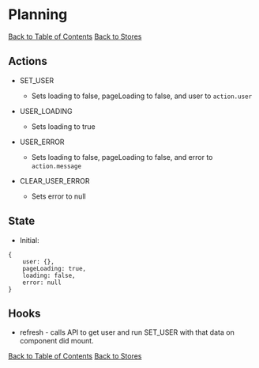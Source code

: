 # Planning

[Back to Table of Contents](../../TABLE_OF_CONTENTS.md)
[Back to Stores](../README.md)

## Actions

* SET_USER

    * Sets loading to false, pageLoading to false, and user to ```action.user```

* USER_LOADING

    * Sets loading to true

* USER_ERROR

    * Sets loading to false, pageLoading to false, and error to ```action.message```

* CLEAR_USER_ERROR

    * Sets error to null

## State

* Initial:
```
{
    user: {},
    pageLoading: true,
    loading: false,
    error: null
}
```

## Hooks

* refresh - calls API to get user and run SET_USER with that data on component did mount.

[Back to Table of Contents](../../TABLE_OF_CONTENTS.md)
[Back to Stores](../README.md)